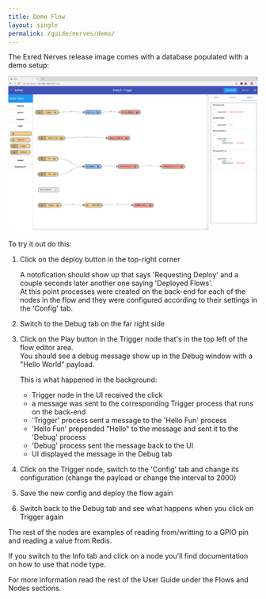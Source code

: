```yaml
---
title: Demo Flow
layout: single
permalink: /guide/nerves/demo/
---
```


The Exred Nerves release image comes with a database populated with a demo setup:

![demo](/assets/images/exred-nerves-demo-1.png)

To try it out do this:

1. Click on the deploy button in the top-right corner

    A notofication should show up that says 'Requesting Deploy' and a couple seconds later another one saying 'Deployed Flows'.  
    At this point processes were created on the back-end for each of the nodes in the flow and they were configured according to their settings in the 'Config' tab.

2. Switch to the Debug tab on the far right side
3. Click on the Play button in the Trigger node that's in the top left of the flow editor area.  
    You should see a debug message show up in the Debug window with a "Hello World" payload.

    This is what happened in the background:
    - Trigger node in the UI received the click
    - a message was sent to the corresponding Trigger process that runs on the back-end
    - 'Trigger' process sent a message to the 'Hello Fun' process
    - 'Hello Fun' prepended "Hello" to the message and sent it to the 'Debug' process
    - 'Debug' process sent the message back to the UI
    - UI displayed the message in the Debug tab

4. Click on the Trigger node, switch to the 'Config' tab and change its configuration (change the payload or change the interval to 2000)
5. Save the new config and deploy the flow again
6. Switch back to the Debug tab and see what happens when you click on Trigger again


The rest of the nodes are examples of reading from/writting to a GPIO pin and reading a value from Redis.

If you switch to the Info tab and click on a node you'll find documentation on how to use that node type.

For more information read the rest of the User Guide under the Flows and Nodes sections.

